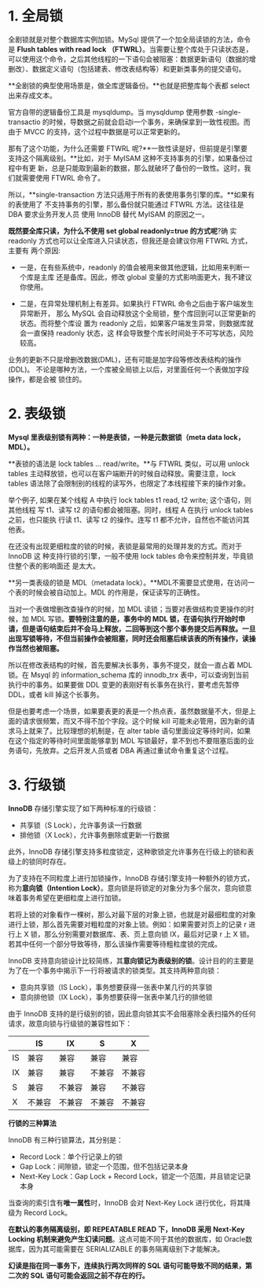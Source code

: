 # 1. 全局锁

全剧锁就是对整个数据库实例加锁。MySql 提供了一个加全局读锁的方法，命令是 **Flush tables with read lock （FTWRL）**。当需要让整个库处于只读状态是，可以使用这个命令，之后其他线程的一下语句会被阻塞：数据更新语句（数据的增删改）、数据定义语句（包括建表、修改表结构等）和更新类事务的提交语句。

**全剧锁的典型使用场景是，做全库逻辑备份。**也就是把整库每个表都 select 出来存成文本。

官方自带的逻辑备份工具是 mysqldump。当 mysqldump 使用参数 -single-transactio 的时候，导数据之前就会启动i一个事务，来确保拿到一致性视图。而由于 MVCC 的支持，这个过程中数据是可以正常更新的。

那有了这个功能，为什么还需要 FTWRL 呢?**一致性读是好，但前提是引擎要 支持这个隔离级别。**比如，对于 MyISAM 这种不支持事务的引擎，如果备份过程中有更 新，总是只能取到最新的数据，那么就破坏了备份的一致性。这时，我们就需要使用 FTWRL 命令了。

所以，**single-transaction 方法只适用于所有的表使用事务引擎的库。**如果有的表使用了 不支持事务的引擎，那么备份就只能通过 FTWRL 方法。这往往是 DBA 要求业务开发人员 使用 InnoDB 替代 MyISAM 的原因之一。

**既然要全库只读，为什么不使用 set global readonly=true 的方式呢**?确 实 readonly 方式也可以让全库进入只读状态，但我还是会建议你用 FTWRL 方式，主要有 两个原因:

- 一是，在有些系统中，readonly 的值会被用来做其他逻辑，比如用来判断一个库是主库 还是备库。因此，修改 global 变量的方式影响面更大，我不建议你使用。

- 二是，在异常处理机制上有差异。如果执行 FTWRL 命令之后由于客户端发生异常断开， 那么 MySQL 会自动释放这个全局锁，整个库回到可以正常更新的状态。而将整个库设 置为 readonly 之后，如果客户端发生异常，则数据库就会一直保持 readonly 状态，这 样会导致整个库长时间处于不可写状态，风险较高。

业务的更新不只是增删改数据(DML)，还有可能是加字段等修改表结构的操作(DDL)。 不论是哪种方法，一个库被全局锁上以后，对里面任何一个表做加字段操作，都是会被 锁住的。

# 2. 表级锁

**Mysql 里表级别锁有两种：一种是表锁，一种是元数据锁（meta data lock，MDL）。**

**表锁的语法是 lock tables ... read/write。**与 FTWRL 类似，可以用 unlock tables 主动释放锁，也可以在客户端断开的时候自动释放。需要注意，lock tables 语法除了会限制别的线程的读写外，也限定了本线程接下来的操作对象。

举个例子, 如果在某个线程 A 中执行 lock tables t1 read, t2 write; 这个语句，则其他线程 写 t1、读写 t2 的语句都会被阻塞。同时，线程 A 在执行 unlock tables 之前，也只能执 行读 t1、读写 t2 的操作。连写 t1 都不允许，自然也不能访问其他表。

在还没有出现更细粒度的锁的时候，表锁是最常用的处理并发的方式。而对于 InnoDB 这 种支持行锁的引擎，一般不使用 lock tables 命令来控制并发，毕竟锁住整个表的影响面还 是太大。

**另一类表级的锁是 MDL（metadata lock）。**MDL不需要显式使用，在访问一个表的时候会被自动加上。MDL 的作用是，保证读写的正确性。

当对一个表做增删改查操作的时候，加 MDL 读锁；当要对表做结构变更操作的时候，加 MDL 写锁。**要特别注意的是，事务中的 MDL 锁，在语句执行开始时申请，但是语句结束后并不会马上释放，二回等到这个那个事务提交后再释放。一旦出现写锁等待，不但当前操作会被阻塞，同时还会阻塞后续该表的所有操作，读操作当然也被阻塞。**

所以在修改表结构的时候，首先要解决长事务，事务不提交，就会一直占着 MDL 锁。在 Msyql 的 information_schema 库的 innodb_trx 表中，可以查询到当前执行中的事务。如果要做 DDL 变更的表刚好有长事务在执行，要考虑先暂停 DDL，或者 kill 掉这个长事务。

但是也要考虑一个场景，如果要表更的表是一个热点表，虽然数据量不大，但是上面的请求很频繁，而又不得不加个字段。这个时候 kill 可能未必管用，因为新的请求马上就来了。比较理想的机制是，在  alter table 语句里面设定等待时间，如果在这个指定的等待时间里面能够拿到 MDL 写锁最好，拿不到也不要阻塞后面的业务语句，先放弃。之后开发人员或者 DBA 再通过重试命令重复这个过程。

# 3. 行级锁

**InnoDB** 存储引擎实现了如下两种标准的行级锁：

- 共享锁（S Lock），允许事务读一行数据
- 排他锁（X Lock），允许事务删除或更新一行数据

此外，InnoDB 存储引擎支持多粒度锁定，这种歌锁定允许事务在行级上的锁和表级上的锁同时存在。

为了支持在不同粒度上进行加锁操作，InnoDB 存储引擎支持一种额外的锁方式，称为**意向锁（Intention Lock）**。意向锁是将锁定的对象分为多个层次，意向锁意味着事务希望在更细粒度上进行加锁。

若将上锁的对象看作一棵树，那么对最下层的对象上锁，也就是对最细粒度的对象进行上锁，那么首先需要对粗粒度的对象上锁。例如：如果需要对页上的记录 r 进行上 X 锁，那么分别需要对数据库、表、页上意向锁 IX，最后对记录 r 上 X 锁。若其中任何一个部分导致等待，那么该操作需要等待粗粒度锁的完成。

InnoDB 支持意向锁设计比较简练，其**意向锁记为表级别的锁**。设计目的的主要是为了在一个事务中揭示下一行将被请求的锁类型。其支持两种意向锁：

- 意向共享锁（IS Lock），事务想要获得一张表中某几行的共享锁
- 意向排他锁（IX Lock），事务想要获得一张表中某几行的排他锁

由于 InnoDB 支持的是行级别的锁，因此意向锁其实不会阻塞除全表扫描外的任何请求，故意向锁与行级锁的兼容性如下：

|      | IS     | IX     | S      | X      |
| ---- | ------ | ------ | ------ | ------ |
| IS   | 兼容   | 兼容   | 兼容   | 兼容   |
| IX   | 兼容   | 兼容   | 不兼容 | 不兼容 |
| S    | 兼容   | 不兼容 | 兼容   | 不兼容 |
| X    | 不兼容 | 不兼容 | 不兼容 | 不兼容 |

**行锁的三种算法**

InnoDB 有三种行锁算法，其分别是：

- Record Lock：单个行记录上的锁
- Gap Lock：间隙锁，锁定一个范围，但不包括记录本身
- Next-Key Lock：Gap Lock + Record Lock，锁定一个范围，并且锁定记录本身

当查询的索引含有**唯一属性**时，InnoDB 会对 Next-Key Lock 进行优化，将其降级为 Record Lock。

**在默认的事务隔离级别，即 REPEATABLE READ 下，InnoDB 采用 Next-Key Locking 机制来避免产生幻读问题**。这点可能不同于其他的数据库，如 Oracle数据库，因为其可能需要在 SERIALIZABLE 的事务隔离级别下才能解决。

**幻读是指在同一事务下，连续执行两次同样的 SQL 语句可能导致不同的结果，第二次的 SQL 语句可能会返回之前不存在的行。**